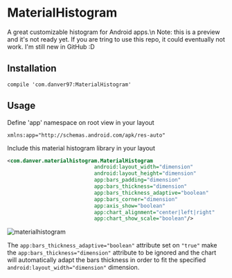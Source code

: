 # MaterialHistogram
A great customizable histogram for Android apps.\n
Note: this is a preview and it's not ready yet. If you are tring to use this repo, it could eventually not work. I'm still new in GitHub :D

## Installation
```
compile 'com.danver97:MaterialHistogram'
```
## Usage

Define 'app' namespace on root view in your layout
```
xmlns:app="http://schemas.android.com/apk/res-auto"
```
Include this material histogram library in your layout
```xml
<com.danver.materialhistogram.MaterialHistogram
                            android:layout_width="dimension"
                            android:layout_height="dimension"
                            app:bars_padding="dimension"
                            app:bars_thickness="dimension"
                            app:bars_thickness_adaptive="boolean"
                            app:bars_corner="dimension"
                            app:axis_show="boolean"
                            app:chart_alignment="center|left|right"
                            app:chart_show_scale="boolean"/>
```

![materialhistogram](https://cloud.githubusercontent.com/assets/28715404/26629481/e95eef5a-4602-11e7-83c5-a033aff04eeb.png)

The ```app:bars_thickness_adaptive="boolean"``` attribute set on ```"true"``` make the ```app:bars_thickness="dimension"``` attribute to be ignored
and the chart will automatically adapt the bars thickness in order to fit the specified ```android:layout_width="dimension"``` dimension.
